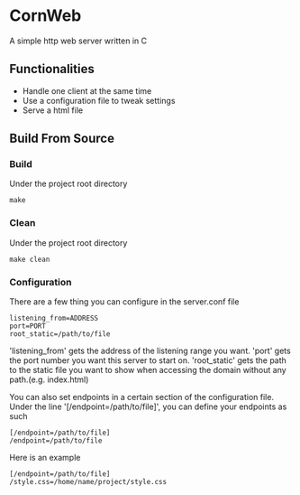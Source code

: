 # CornWeb

A simple http web server written in C

## Functionalities

- Handle one client at the same time
- Use a configuration file to tweak settings
- Serve a html file

## Build From Source

### Build

Under the project root directory

```
make
```

### Clean

Under the project root directory

```
make clean
```

### Configuration

There are a few thing you can configure in the server.conf file

```
listening_from=ADDRESS
port=PORT
root_static=/path/to/file
```

'listening_from' gets the address of the listening range you want.
'port' gets the port number you want this server to start on.
'root_static' gets the path to the static file you want to show when accessing the domain without any path.(e.g. index.html)

You can also set endpoints in a certain section of the configuration file.
Under the line '\[/endpoint=/path/to/file\]', you can define your endpoints as such

```
[/endpoint=/path/to/file]
/endpoint=/path/to/file
```

Here is an example

```
[/endpoint=/path/to/file]
/style.css=/home/name/project/style.css
```

